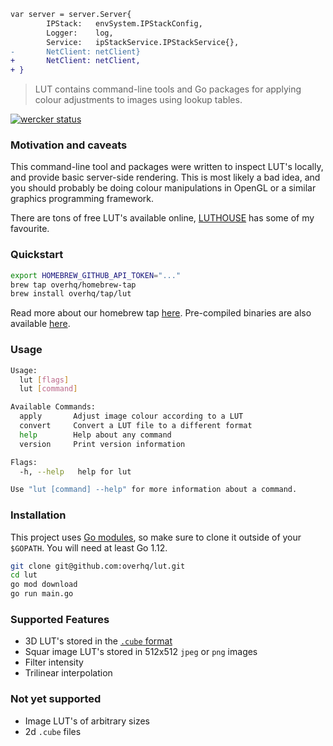 ```diff
var server = server.Server{
		IPStack:   envSystem.IPStackConfig,
		Logger:    log,
		Service:   ipStackService.IPStackService{},
-		NetClient: netClient}
+		NetClient: netClient,
+ }
```

> LUT contains command-line tools and Go packages for applying colour adjustments to images using lookup tables.

[![wercker status](https://app.wercker.com/status/d6c0d4f2a9fbe670e8a1b11ad161a053/s/master "wercker status")](https://app.wercker.com/project/byKey/d6c0d4f2a9fbe670e8a1b11ad161a053)

### Motivation and caveats

This command-line tool and packages were written to inspect LUT's locally, and provide basic server-side rendering. This is most likely a bad idea, and you should probably be doing colour manipulations in OpenGL or a similar graphics programming framework.

There are tons of free LUT's available online, [LUTHOUSE](https://www.luthouse.com/free-luts) has some of my favourite.

### Quickstart

```sh
export HOMEBREW_GITHUB_API_TOKEN="..."
brew tap overhq/homebrew-tap
brew install overhq/tap/lut
```

Read more about our homebrew tap [here](https://github.com/overhq/homebrew-tap#setup). Pre-compiled binaries are also available [here](https://github.com/overhq/lut/releases/latest).

### Usage

```sh
Usage:
  lut [flags]
  lut [command]

Available Commands:
  apply       Adjust image colour according to a LUT
  convert     Convert a LUT file to a different format
  help        Help about any command
  version     Print version information

Flags:
  -h, --help   help for lut

Use "lut [command] --help" for more information about a command.
```

### Installation

This project uses [Go modules](https://blog.golang.org/modules2019), so make sure to clone it outside of your `$GOPATH`. You will need at least Go 1.12.

```sh
git clone git@github.com:overhq/lut.git
cd lut
go mod download
go run main.go
```

### Supported Features

- 3D LUT's stored in the [`.cube` format](https://wwwimages2.adobe.com/content/dam/acom/en/products/speedgrade/cc/pdfs/cube-lut-specification-1.0.pdf)
- Squar image LUT's stored in 512x512 `jpeg` or `png` images
- Filter intensity
- Trilinear interpolation

### Not yet supported

- Image LUT's of arbitrary sizes
- 2d `.cube` files
